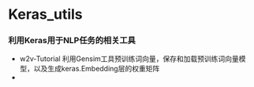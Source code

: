 # Keras_utils
### 利用Keras用于NLP任务的相关工具

- w2v-Tutorial
  利用Gensim工具预训练词向量，保存和加载预训练词向量模型，以及生成keras.Embedding层的权重矩阵
- ​